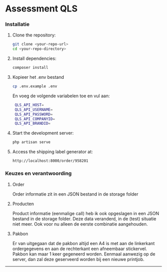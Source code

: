# Assessment QLS

### Installatie

1. Clone the repository:
   ~~~bash
   git clone <your-repo-url>
   cd <your-repo-directory>
   ~~~

2. Install dependencies:
   ~~~bash
   composer install
   ~~~

3. Kopieer het .env bestand
   ~~~bash
   cp .env.example .env
   ~~~
   En voeg de volgende variabelen toe en vul aan:
   ~~~bash
    QLS_API_HOST=
    QLS_API_USERNAME=
    QLS_API_PASSWORD=
    QLS_API_COMPANYID=
    QLS_API_BRANDID=
   ~~~   

3. Start the development server:
   ~~~bash
   php artisan serve
   ~~~

4. Access the shipping label generator at:
   ~~~
   http://localhost:8000/order/958201
   ~~~

### Keuzes en verantwoording

1. Order

   Order informatie zit in een JSON bestand in de storage folder

2. Producten

   Product informatie (eenmalige call) heb ik ook opgeslagen in een JSON bestand in de storage folder. Deze data veranderd, in de (test) situatie niet meer.
   Ook voor nu alleen de eerste combinatie aangehouden.

3. Pakbon

   Er van uitgegaan dat de pakbon altijd een A4 is met aan de linkerkant ordergegevens en aan de rechterkant een afneembaar stickervel. Pakbon kan maar 1 keer gegeneerd worden. Eenmaal aanwezig op de server, dan zal deze geserveerd worden bij een nieuwe printjob.


---
